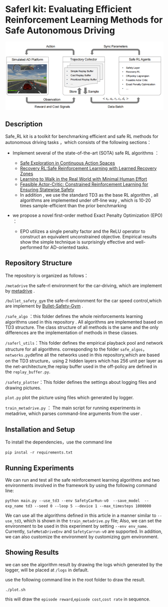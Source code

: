 # Saferl kit: Evaluating Efficient Reinforcement Learning Methods for Safe Autonomous Driving



![image-20220517135619231](img/image-20220517135619231.png)

## Description

Safe_RL kit is a toolkit for benchmarking efficient and safe RL methods for autonomous driving tasks ，which consists of the following sections：

-  Implement several of the state-of-the-art (SOTA) safe RL algorithms ：
     -  [Safe Exploration in Continuous Action Spaces](https://arxiv.org/pdf/1801.08757.pdf)
     -  [Recovery RL:Safe Reinforcement Learning with Learned Recovery Zones](https://arxiv.org/pdf/2010.15920.pdf)
     -  [Learning to Walk in the Real World with Minimal Human Effort](https://arxiv.org/pdf/2002.08550.pdf?utm_source=yxnews&utm_medium=desktop&utm_referrer=https%3A%2F%2Fyandex.uz%2Fnews)
     -  [Feasible Actor-Critic: Constrained Reinforcement Learning for Ensuring Statewise Safety](https://arxiv.org/pdf/2105.10682.pdf)
     -  In addition , we use the standard TD3 as the base RL algorithm ,  all algorithms  are implemented under off-line way  , which is 10-20 times sample-efficient than the prior benchmarking

-  we propose a novel first-order method Exact Penalty Optimization (EPO) ：
     - EPO utilizes a single penalty factor and the ReLU operator to construct an equivalent unconstrained objective. Empirical results show the simple technique is surprisingly effective and well-performed for AD-oriented tasks.

## Repository Structure

The repository is organized as follows：

`/metadrive`   the safe-rl environment for the car-driving, which are implement by [metadrive](https://github.com/metadriverse/metadrive)  .    

`/bullet_safety_gym` the safe-rl environment for the car speed control,which are implement by [Bullet-Safety-Gym](https://github.com/SvenGronauer/Bullet-Safety-Gym) .

`/safe_algo` ：this folder defines  the whole reinforcements learning algorithms used in this repository . All algorithms are implemented based on TD3 structure. The class structure of all methods is the same and the only differences are the implementation of methods in these classes.  

`/saferl_utils`：This folder defines the empirical playback pool and network structure for all algorithms.  corresponding to the folder `safe_algos`，`networks.py`define all the networks used in this repository,which are based on the TD3 structure，using 2 hidden layers which has 256 unit per layer as the net-architecture,the replay buffer used in the off-policy are defined in the `replay_buffer.py`.

`/safety_plotter`：This folder defines the settings about logging files and drawing pictures. 

`plot.py` plot the picture using files which generated by logger.

`train_metadrive.py` ： The main script for running experiments in metadrive, which parses command-line arguments from the user .

## Installation and Setup

To install the dependencies，use the command line 

`pip instal -r requirements.txt`



## Running Experiments

We can run and test all the safe reinforcement learning algorithms and two environments involved in the framework by using the following command line:  

`python main.py --use_td3 --env SafetyCarRun-v0  --save_model  --exp_name td3 --seed 0 --loop 5 --device 1 --max_timesteps 1000000`

We can use all the algorithms defined in this article in a manner similar to `--use_td3`, which is shown in the `train_metadrive.py` file;  Also, we can set the environment to be used in this experiment by setting `--env env_name`. Currently, `SafeMetaDriveEnv` and `SafetyCarrun-v0` are supported. In addition, we can also customize the environment by customizing gym environment.  

## Showing Results

we can see the algorithm result by drawing the logs which generated by the logger, will be placed at `/logs` in default.

use the following command line in the root folder to draw the result.

`./plot.sh`

this will draw the `episode reward`,`episode cost`,`cost rate` in sequence.
